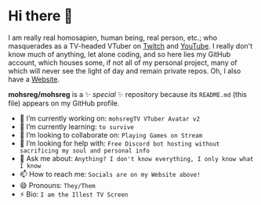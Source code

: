 # Hi there 👋

I am really real homosapien, human being, real person, etc.; who masquerades as a TV-headed VTuber on [Twitch](https://twitch.tv/mohsregTV) and [YouTube](https://www.youtube.com/@mohsregTV). I really don't know much of anything, let alone coding, and so here lies my GitHub account, which houses some, if not all of my personal project, many of which will never see the light of day and remain private repos. Oh, I also have a [Website](https://mohsreg.github.io).

**mohsreg/mohsreg** is a ✨ _special_ ✨ repository because its `README.md` (this file) appears on my GitHub profile.

-   🔭 I’m currently working on: `mohsregTV VTuber Avatar v2`
-   🌱 I’m currently learning: `to survive`
-   👯 I’m looking to collaborate on: `Playing Games on Stream`
-   🤔 I’m looking for help with: `Free Discord bot hosting without sacrificing my soul and personal info`
-   💬 Ask me about: `Anything? I don't know everything, I only know what I know`
-   📫 How to reach me: `Socials are on my Website above!`
-   😄 Pronouns: `They/Them`
-   ⚡ Bio: `I am the Illest TV Screen`
<!--
-->

